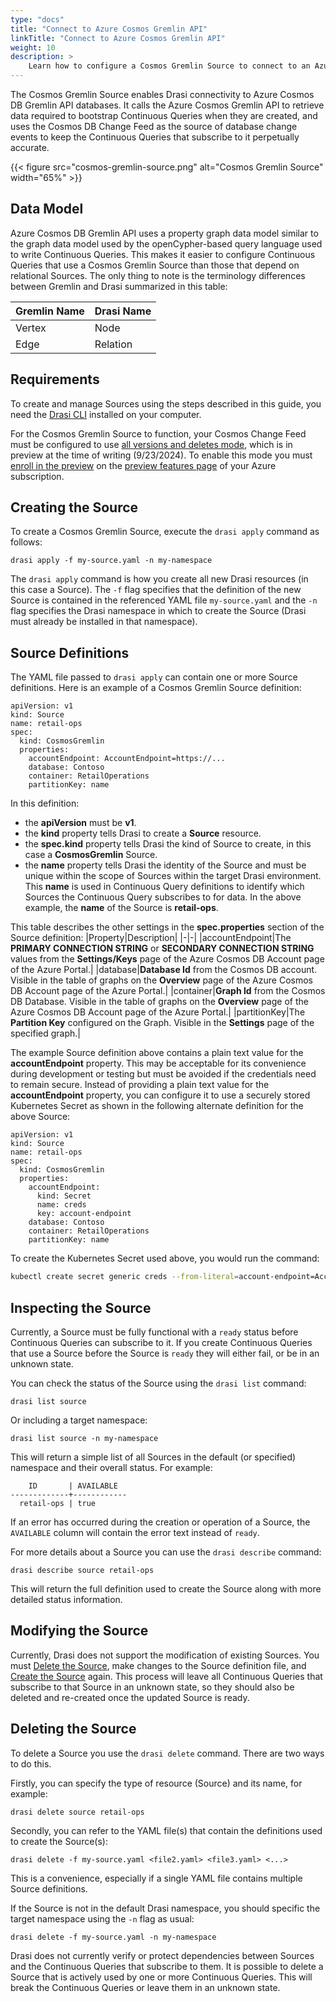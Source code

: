 ```yaml
---
type: "docs"
title: "Connect to Azure Cosmos Gremlin API"
linkTitle: "Connect to Azure Cosmos Gremlin API"
weight: 10
description: >
    Learn how to configure a Cosmos Gremlin Source to connect to an Azure Cosmos Gremlin API database
---
```


The Cosmos Gremlin Source enables Drasi connectivity to Azure Cosmos DB Gremlin API databases. It 
calls the Azure Cosmos Gremlin API to retrieve data required to bootstrap Continuous Queries when they are created, and uses the Cosmos DB Change Feed as the source of database change events to keep the Continuous Queries that subscribe to it perpetually accurate.

{{< figure src="cosmos-gremlin-source.png" alt="Cosmos Gremlin Source" width="65%" >}}

## Data Model
Azure Cosmos DB Gremlin API uses a property graph data model similar to the graph data model used by the openCypher-based query language used to write Continuous Queries. This makes it easier to configure Continuous Queries that use a Cosmos Gremlin Source than those that depend on relational Sources. The only thing to note is the terminology differences between Gremlin and Drasi summarized in this table:

|Gremlin Name|Drasi Name|
|-|-|
|Vertex|Node|
|Edge|Relation|

## Requirements
To create and manage Sources using the steps described in this guide, you need the [Drasi CLI](/reference/command-line-interface/) installed on your computer.

For the Cosmos Gremlin Source to function, your Cosmos Change Feed must be configured to use [all versions and deletes mode](https://learn.microsoft.com/en-us/azure/cosmos-db/nosql/change-feed-modes?tabs=latest-version#all-versions-and-deletes-change-feed-mode-preview), which is in preview at the time of writing (9/23/2024). To enable this mode you must [enroll in the preview](https://learn.microsoft.com/en-us/azure/cosmos-db/nosql/change-feed-modes?tabs=all-versions-and-deletes#get-started) on the [preview features page](https://learn.microsoft.com/en-us/azure/azure-resource-manager/management/preview-features?tabs=azure-portal) of your Azure subscription.

 
## Creating the Source
To create a Cosmos Gremlin Source, execute the `drasi apply` command as follows:

```
drasi apply -f my-source.yaml -n my-namespace
```

The `drasi apply` command is how you create all new Drasi resources (in this case a Source). The `-f` flag specifies that the definition of the new Source is contained in the referenced YAML file `my-source.yaml` and the `-n` flag specifies the Drasi namespace in which to create the Source (Drasi must already be installed in that namespace).

## Source Definitions
The YAML file passed to `drasi apply` can contain one or more Source definitions. Here is an example of a Cosmos Gremlin Source definition:

```
apiVersion: v1
kind: Source
name: retail-ops
spec:
  kind: CosmosGremlin
  properties:
    accountEndpoint: AccountEndpoint=https://...
    database: Contoso
    container: RetailOperations
    partitionKey: name
```

In this definition: 
- the **apiVersion** must be **v1**.
- the **kind** property tells Drasi to create a **Source** resource.
- the **spec.kind** property tells Drasi the kind of Source to create, in this case a **CosmosGremlin** Source. 
- the **name** property tells Drasi the identity of the Source and must be unique within the scope of Sources within the target Drasi environment. This **name** is used in Continuous Query definitions to identify which Sources the Continuous Query subscribes to for data. In the above example, the **name** of the Source is **retail-ops**.

This table describes the other settings in the **spec.properties** section of the Source definition:
|Property|Description|
|-|-|
|accountEndpoint|The **PRIMARY CONNECTION STRING** or **SECONDARY CONNECTION STRING** values from the **Settings/Keys** page of the Azure Cosmos DB Account page of the Azure Portal.|
|database|**Database Id** from the Cosmos DB account. Visible in the table of graphs on the **Overview** page of the Azure Cosmos DB Account page of the Azure Portal.|
|container|**Graph Id** from the Cosmos DB Database. Visible in the table of graphs on the **Overview** page of the Azure Cosmos DB Account page of the Azure Portal.|
|partitionKey|The **Partition Key** configured on the Graph. Visible in the **Settings** page of the specified graph.|

The example Source definition above contains a plain text value for the **accountEndpoint** property. This may be acceptable for its convenience during development or testing but must be avoided if the credentials need to remain secure. Instead of providing a plain text value for the **accountEndpoint** property, you can configure it to use a securely stored Kubernetes Secret as shown in the following alternate definition for the above Source:


```
apiVersion: v1
kind: Source
name: retail-ops
spec:
  kind: CosmosGremlin
  properties:
    accountEndpoint: 
      kind: Secret
      name: creds
      key: account-endpoint    
    database: Contoso
    container: RetailOperations
    partitionKey: name
```

To create the Kubernetes Secret used above, you would run the command:

```bash
kubectl create secret generic creds --from-literal=account-endpoint=AccountEndpoint=https://...
```

## Inspecting the Source
Currently, a Source must be fully functional with a `ready` status before Continuous Queries can subscribe to it. If you create Continuous Queries that use a Source before the Source is `ready` they will either fail, or be in an unknown state.

You can check the status of the Source using the `drasi list` command:

```
drasi list source
```

Or including a target namespace:

```
drasi list source -n my-namespace
```

This will return a simple list of all Sources in the default (or specified) namespace and their overall status. For example:

```
    ID       | AVAILABLE
-------------+------------
  retail-ops | true
```

If an error has occurred during the creation or operation of a Source, the `AVAILABLE` column will contain the error text instead of `ready`.

For more details about a Source you can use the `drasi describe` command:

```
drasi describe source retail-ops
```

This will return the full definition used to create the Source along with more detailed status information.

## Modifying the Source
Currently, Drasi does not support the modification of existing Sources. You must [Delete the Source](#deleting-a-source), make changes to the Source definition file, and [Create the Source](#creating-a-source) again. This process will leave all Continuous Queries that subscribe to that Source in an unknown state, so they should also be deleted and re-created once the updated Source is ready.

## Deleting the Source
To delete a Source you use the `drasi delete` command. There are two ways to do this. 

Firstly, you can specify the type of resource (Source) and its name, for example:

```
drasi delete source retail-ops
```

Secondly, you can refer to the YAML file(s) that contain the definitions used to create the Source(s):

```
drasi delete -f my-source.yaml <file2.yaml> <file3.yaml> <...>
```

This is a convenience, especially if a single YAML file contains multiple Source definitions. 

If the Source is not in the default Drasi namespace, you should specific the target namespace using the `-n` flag as usual:

```
drasi delete -f my-source.yaml -n my-namespace
```

Drasi does not currently verify or protect dependencies between Sources and the Continuous Queries that subscribe to them. It is possible to delete a Source that is actively used by one or more Continuous Queries. This will break the Continuous Queries or leave them in an unknown state.